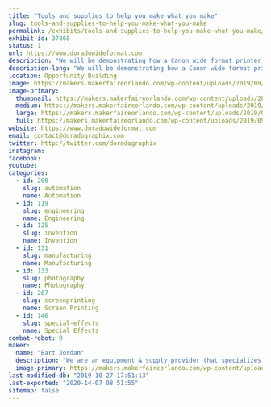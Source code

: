 ```yaml
---
title: "Tools and supplies to help you make what you make"
slug: tools-and-supplies-to-help-you-make-what-you-make
permalink: /exhibits/tools-and-supplies-to-help-you-make-what-you-make/
exhibit-id: 37868
status: 1
url: https://www.doradowideformat.com
description: "We will be demonstrating how a Canon wide format printer, a Graphtec cutter plotter and a laminator can be used create unconventional parts and products using specialty medias designed for applications outside of the usual mainstram applications. "
description-long: "We will be demonstrating how a Canon wide format printer, a Graphtec cutter plotter and a laminator can be used create unconventional parts and products using specialty medias designed for uses outside of usual mainstram applications. As part of our demonstrations we will produce such things as product faceplates, touchpad screens, light diffusion panels, custom gaskets and seals, miniature and large product decals - precisely cut to fit any contour. We will also demonstrate how the associated software can greatly expand the capabilities of the equipment. Technical specialists from Canon USA will accompany us to assist in these demonstrations and offer technical consultations."
location: Opportunity Building
image: https://makers.makerfaireorlando.com/wp-content/uploads/2019/09/dorado_mfo2018_2-1024x684.jpg
image-primary:
  thumbnail: https://makers.makerfaireorlando.com/wp-content/uploads/2019/09/dorado_mfo2018_2-150x150.jpg
  medium: https://makers.makerfaireorlando.com/wp-content/uploads/2019/09/dorado_mfo2018_2-300x200.jpg
  large: https://makers.makerfaireorlando.com/wp-content/uploads/2019/09/dorado_mfo2018_2-1024x684.jpg
  full: https://makers.makerfaireorlando.com/wp-content/uploads/2019/09/dorado_mfo2018_2.jpg
website: https://www.doradowideformat.com
email: contact@doradographix.com
twitter: http://twitter.com/doradographix
instagram: 
facebook: 
youtube: 
categories:
  - id: 200
    slug: automation
    name: Automation
  - id: 119
    slug: engineering
    name: Engineering
  - id: 125
    slug: invention
    name: Invention
  - id: 131
    slug: manufacturing
    name: Manufacturing
  - id: 133
    slug: photography
    name: Photography
  - id: 267
    slug: screenprinting
    name: Screen Printing
  - id: 146
    slug: special-effects
    name: Special Effects
combat-robot: 0
maker:
  name: "Bart Jordan"
  description: "We are an equipment & supply provider that specializes in training our customers on the techniques and applications afforded by the products we sell. This includes applying our products for \"out of the box\" thinkers - meaning that we work with entrepreneurs to help them achieve their vision by testing our products in ways that are not always shown in the owners manual or material specification."
  image-primary: https://makers.makerfaireorlando.com/wp-content/uploads/2017/09/DoradoLogo2x1.jpg
last-modified-db: "2019-10-27 17:51:13"
last-exported: "2020-14-07 08:51:55"
sitemap: false
---
```

